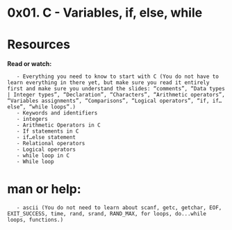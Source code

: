 # **0x01. C - Variables, if, else, while**

# **Resources**

**Read or watch:**

       - Everything you need to know to start with C (You do not have to learn everything in there yet, but make sure you read it entirely first and make sure you understand the slides: “comments”, “Data types | Integer types”, “Declaration”, “Characters”, “Arithmetic operators”, “Variables assignments”, “Comparisons”, “Logical operators”, “if, if…else”, “while loops”.)
       - Keywords and identifiers
       - integers
       - Arithmetic Operators in C
       - If statements in C
       - if…else statement
       - Relational operators
       - Logical operators
       - while loop in C
       - While loop

# **man or help:**

       - ascii (You do not need to learn about scanf, getc, getchar, EOF, EXIT_SUCCESS, time, rand, srand, RAND_MAX, for loops, do...while loops, functions.)
